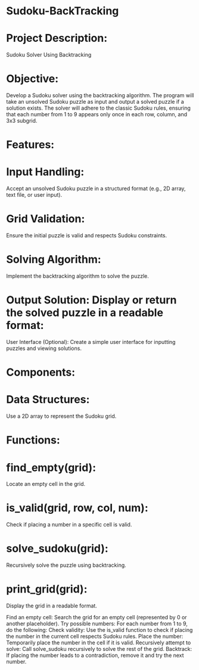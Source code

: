 # Sudoku-BackTracking

# Project Description:
Sudoku Solver Using Backtracking
# Objective:
Develop a Sudoku solver using the backtracking algorithm. The program will take an unsolved Sudoku puzzle as input and output a solved puzzle if a solution exists. The solver will adhere to the classic Sudoku rules, ensuring that each number from 1 to 9 appears only once in each row, column, and 3x3 subgrid.

# Features:
# Input Handling:
Accept an unsolved Sudoku puzzle in a structured format (e.g., 2D array, text file, or user input).
# Grid Validation: 
Ensure the initial puzzle is valid and respects Sudoku constraints.
# Solving Algorithm: 
Implement the backtracking algorithm to solve the puzzle.
# Output Solution: Display or return the solved puzzle in a readable format:
User Interface (Optional): Create a simple user interface for inputting puzzles and viewing solutions.
# Components:
# Data Structures:
Use a 2D array to represent the Sudoku grid.
# Functions:
# find_empty(grid): 
Locate an empty cell in the grid.
# is_valid(grid, row, col, num):
Check if placing a number in a specific cell is valid.
# solve_sudoku(grid):
Recursively solve the puzzle using backtracking.
# print_grid(grid):
Display the grid in a readable format.


Find an empty cell: Search the grid for an empty cell (represented by 0 or another placeholder).
Try possible numbers: For each number from 1 to 9, do the following:
Check validity: Use the is_valid function to check if placing the number in the current cell respects Sudoku rules.
Place the number: Temporarily place the number in the cell if it is valid.
Recursively attempt to solve: Call solve_sudoku recursively to solve the rest of the grid.
Backtrack: If placing the number leads to a contradiction, remove it and try the next number.
